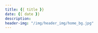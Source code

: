 ```yaml
---
title: {{ title }}
date: {{ date }}
description: 
header-img: "/img/header_img/home_bg.jpg"
---
```

